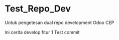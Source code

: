 # Test_Repo_Dev
Untuk pengetesan dual repo development Odoo CEP

Ini cerita develop fitur 1
Test commit

